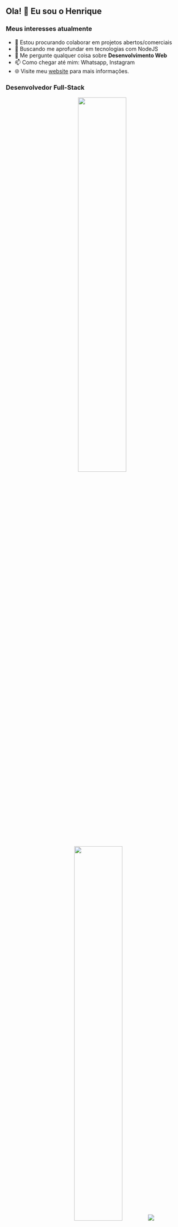 ## Ola! 👋 Eu sou o Henrique


### Meus interesses atualmente
* 👯 Estou procurando colaborar em projetos abertos/comerciais
* 🤔 Buscando me aprofundar em tecnologias com NodeJS 
* 💬 Me pergunte qualquer coisa sobre __Desenvolvimento Web__
* 📫 Como chegar até mim: Whatsapp, Instagram
* 🌐 Visite meu [website](https://simpler1ick.github.io/) para mais informações.

### Desenvolvedor Full-Stack
<p align="center">
  <img height="50%" width="auto" src ="https://github-readme-stats.vercel.app/api?username=simpler1ick&show_icons=true&count_private=true&theme=onedark&hide_border=true&hide=issues,contribs&bg_color=00000000">
  <img height="50%" width="auto" src ="https://github-readme-stats.vercel.app/api/top-langs/?username=simpler1ick&layout=compact&hide_border=true&theme=onedark&bg_color=00000000&langs_count=6">
  <img src ="https://github-readme-streak-stats.herokuapp.com?user=simpler1ick&theme=onedark&hide_border=true&background=FFFFFF00">
<p>
